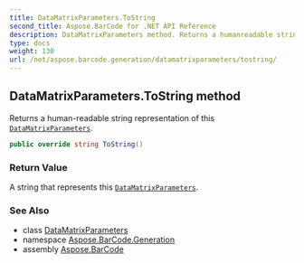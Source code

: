```yaml
---
title: DataMatrixParameters.ToString
second_title: Aspose.BarCode for .NET API Reference
description: DataMatrixParameters method. Returns a humanreadable string representation of this DataMatrixParameters
type: docs
weight: 130
url: /net/aspose.barcode.generation/datamatrixparameters/tostring/
---
```

## DataMatrixParameters.ToString method

Returns a human-readable string representation of this [`DataMatrixParameters`](../).

```csharp
public override string ToString()
```

### Return Value

A string that represents this [`DataMatrixParameters`](../).

### See Also

* class [DataMatrixParameters](../)
* namespace [Aspose.BarCode.Generation](../../datamatrixparameters/)
* assembly [Aspose.BarCode](../../../)


